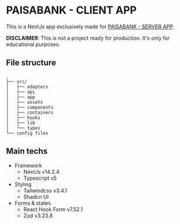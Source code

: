 # PAISABANK - CLIENT APP

This is a NextJs app exclusively made for [PAISABANK - SERVER APP](https://github.com/AndresSalomon1990/paisabank-server).

**DISCLAIMER**: This is not a project ready for production. It's only for educational purposes.

## File structure

```
.
├── src/
│   ├── adapters
│   ├── api
│   ├── app
│   ├── assets
│   ├── components
│   ├── containers
│   ├── hooks
│   ├── lib
│   └── types
└── config files
```

## Main techs

- Framework
  - NextJs v14.2.4
  - Typescript v5
- Styling
  - Tailwindcss v3.4.1
  - Shadcn UI
- Forms & states
  - React Hook Form v7.52.1
  - Zod v3.23.8
